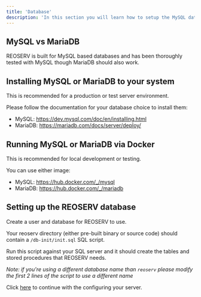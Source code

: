 ```yaml
---
title: 'Database'
description: 'In this section you will learn how to setup the MySQL database for your server'
---
```


## MySQL vs MariaDB

REOSERV is built for MySQL based databases and has been thoroughly tested with MySQL though MariaDB should also work.

## Installing MySQL or MariaDB to your system

This is recommended for a production or test server environment.

Please follow the documentation for your database choice to install them:

- MySQL: https://dev.mysql.com/doc/en/installing.html
- MariaDB: https://mariadb.com/docs/server/deploy/

## Running MySQL or MariaDB via Docker

This is recommended for local development or testing.

You can use either image:

- MySQL: https://hub.docker.com/_/mysql
- MariaDB: https://hub.docker.com/_/mariadb

## Setting up the REOSERV database

Create a user and database for REOSERV to use.

Your reoserv directory (either pre-built binary or source code) should contain a `/db-init/init.sql` SQL script.

Run this script against your SQL server and it should create the tables and stored procedures that REOSERV needs.

_Note: if you're using a different database name than `reoserv` please modify the first 2 lines of the script to use a different name_

Click [here](/docs/configuration) to continue with the configuring your server.

